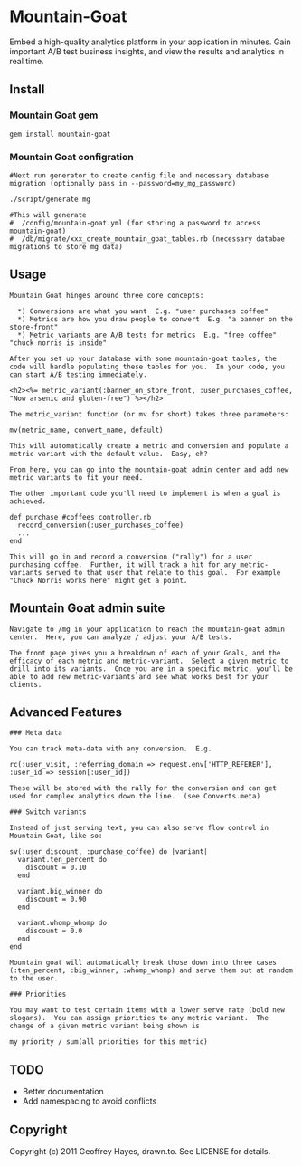 # Mountain-Goat

Embed a high-quality analytics platform in your application in minutes.  Gain important A/B test business insights, and view the results and analytics in real time.

## Install

### Mountain Goat gem

    gem install mountain-goat

### Mountain Goat configration
    
    #Next run generator to create config file and necessary database migration (optionally pass in --password=my_mg_password)
     
    ./script/generate mg
    
    #This will generate
    #  /config/mountain-goat.yml (for storing a password to access mountain-goat)
    #  /db/migrate/xxx_create_mountain_goat_tables.rb (necessary databae migrations to store mg data)

## Usage

	Mountain Goat hinges around three core concepts:
	
	  *) Conversions are what you want  E.g. "user purchases coffee"
	  *) Metrics are how you draw people to convert  E.g. "a banner on the store-front"
	  *) Metric variants are A/B tests for metrics  E.g. "free coffee" "chuck norris is inside"
	
	After you set up your database with some mountain-goat tables, the code will handle populating these tables for you.  In your code, you can start A/B testing immediately.
	
	<h2><%= metric_variant(:banner_on_store_front, :user_purchases_coffee, "Now arsenic and gluten-free") %></h2>
	
	The metric_variant function (or mv for short) takes three parameters:
	
	mv(metric_name, convert_name, default)
	
	This will automatically create a metric and conversion and populate a metric variant with the default value.  Easy, eh?
	
	From here, you can go into the mountain-goat admin center and add new metric variants to fit your need.
	
	The other important code you'll need to implement is when a goal is achieved.
	
	def purchase #coffees_controller.rb
	  record_conversion(:user_purchases_coffee)
	  ...
	end
	
	This will go in and record a conversion ("rally") for a user purchasing coffee.  Further, it will track a hit for any metric-variants served to that user that relate to this goal.  For example "Chuck Norris works here" might get a point.
	
## Mountain Goat admin suite

    Navigate to /mg in your application to reach the mountain-goat admin center.  Here, you can analyze / adjust your A/B tests.
    
    The front page gives you a breakdown of each of your Goals, and the efficacy of each metric and metric-variant.  Select a given metric to drill into its variants.  Once you are in a specific metric, you'll be able to add new metric-variants and see what works best for your clients.
    
## Advanced Features

    ### Meta data
    
    You can track meta-data with any conversion.  E.g.
    
    rc(:user_visit, :referring_domain => request.env['HTTP_REFERER'], :user_id => session[:user_id])
    
    These will be stored with the rally for the conversion and can get used for complex analytics down the line.  (see Converts.meta)
    
    ### Switch variants
    
    Instead of just serving text, you can also serve flow control in Mountain Goat, like so:
    
    sv(:user_discount, :purchase_coffee) do |variant|
      variant.ten_percent do
        discount = 0.10
      end
      
      variant.big_winner do
        discount = 0.90
      end
      
      variant.whomp_whomp do
        discount = 0.0
      end
    end

    Mountain goat will automatically break those down into three cases (:ten_percent, :big_winner, :whomp_whomp) and serve them out at random to the user.
    
    ### Priorities
    
    You may want to test certain items with a lower serve rate (bold new slogans).  You can assign priorities to any metric variant.  The change of a given metric variant being shown is
    
    my priority / sum(all priorities for this metric)    
    
## TODO
 - Better documentation
 - Add namespacing to avoid conflicts

## Copyright

Copyright (c) 2011 Geoffrey Hayes, drawn.to. See LICENSE for details.
